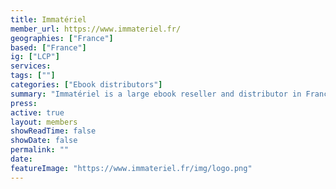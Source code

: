 ```yaml
---
title: Immatériel
member_url: https://www.immateriel.fr/
geographies: ["France"]
based: ["France"]
ig: ["LCP"] 
services: 
tags: [""]
categories: ["Ebook distributors"]
summary: "Immatériel is a large ebook reseller and distributor in France. It currently distributes catalogues for more than 700 publishers."
press:
active: true
layout: members
showReadTime: false
showDate: false
permalink: ""
date: 
featureImage: "https://www.immateriel.fr/img/logo.png"
---
```

